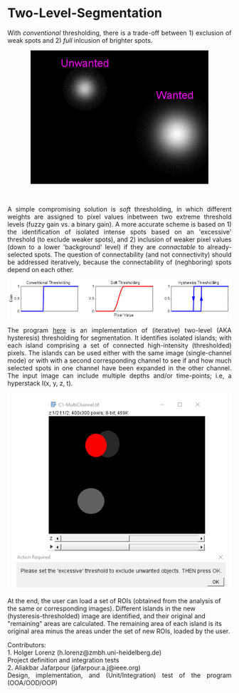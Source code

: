 # Two-Level-Segmentation
<p align="justify">
With <i>conventional</i> thresholding, there is a trade-off between 1) exclusion of weak spots and 2) <i>full</i> inlcusion of brighter spots.
</p>
<p align="center">
<img src="./Images/hysteresisThresholding.gif" />
</p>
<br />
<p align="justify">
A simple compromising solution is <i>soft</i> thresholding, in which different weights are assigned to pixel values inbetween two extreme threshold levels (fuzzy gain vs. a binary gain). A more accurate scheme is based on 1) the identification of isolated intense spots based on an 'excessive' threshold (to exclude weaker spots), and 2) inclusion of weaker pixel values (down to a lower 'background' level) if they are <i>connactable</i> to already-selected spots. The question of connectability (and not connectivity) should be addressed iteratively, because the connectability of (neghboring) spots depend on each other.
</p>
<p align="center">
<img src="./Images/thresholdingMethods.png" />
</p>
<p align="justify">
The program <a href="./Program/V1.0/Connectivity_Map.jar">here</a> is an implementation of (iterative) two-level (AKA hysteresis) thresholding for segmentation. It identifies isolated islands; with each island comprising a set of connected high-intensity (thresholded) pixels. The islands can be used either with the same image (single-channel mode) or with with a second corresponding channel to see if and how much selected spots in one channel have been expanded in the other channel. The input image can include multiple depths and/or time-points; i.e, a hyperstack I(x, y, z, t).
</p>
<p align="center">
<img src="./Images/Stack.gif" />
</p>
At the end, the user can load a set of ROIs (obtained from the analysis of the same or corresponding images). Different islands in the new (hysteresis-thresholded) image are identified, and their original and "remaining" areas are calculated. The remaining area of each island is its original area minus the areas under the set of new ROIs, loaded by the user. 
</p>
<p align="justify">
Contributors:
<br />
  1. Holger Lorenz (h.lorenz@zmbh.uni-heidelberg.de)
<br />
    Project definition and integration tests
<br />
  2. Aliakbar Jafarpour (jafarpour.a.j@ieee.org)
<br />
    Design, implementation, and (Unit/Integration) test of the program (OOA/OOD/OOP)
</p>
<br /><br />
